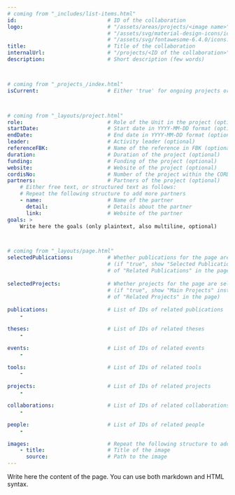 ```yaml
---
# coming from "_includes/list-items.html"
id:                             # ID of the collaboration
logo:                           # "/assets/areas/projects/<image name>" or 
                                # "/assets/svg/material-design-icons/icons.svg#<icon id>" or 
                                # "/assets/svg/fontawesome-6.4.0/icons.svg#<icon id>"
title:                          # Title of the collaboration
internalUrl:                    # "/projects/<ID of the collaboration>"
description:                    # Short description (few words)



# coming from "_projects_/index.html"
isCurrent:                      # Either 'true' for ongoing projects or 'false' for terminated projects



# coming from "_layouts/project.html"
role:                           # Role of the Unit in the project (optional)
startDate:                      # Start date in YYYY-MM-DD format (optional)
endDate:                        # End date in YYYY-MM-DD format (optional)
leader:                         # Activity leader (optional)
referenceFBK:                   # Name of the reference in FBK (optional)
duration:                       # Duration of the project (optional)
funding:                        # Funding of the project (optional)
website:                        # Website of the project (optional)
cordisNo:                       # Number of the project within the CORDIS website (optional)
partners:                       # Partners of the project (optional)
    # Either free text, or structured text as follows:
    # Repeat the following structure to add more partners
    - name:                     # Name of the partner
      detail:                   # Details about the partner
      link:                     # Website of the partner
goals: >
    Write here the goals (only plaintext, also multiline, optional)



# coming from "_layouts/page.html"
selectedPublications:           # Whether publications for the page are selected 
                                # (if "true", show "Selected Publications" instead  
                                # of "Related Publications" in the page)
                                
selectedProjects:               # Whether projects for the page are selected 
                                # (if "true", show "Main Projects" instead  
                                # of "Related Projects" in the page)
                                                                
publications:                   # List of IDs of related publications
    - 

theses:                         # List of IDs of related theses
    - 

events:                         # List of IDs of related events
    - 

tools:                          # List of IDs of related tools
    - 

projects:                       # List of IDs of related projects
    - 

collaborations:                 # List of IDs of related collaborations
    - 

people:                         # List of IDs of related people
    - 

images:                         # Repeat the following structure to add more images
    - title:                    # Title of the image
      source:                   # Path to the image
---
```


Write here the content of the page. You can use both markdown and HTML syntax.
